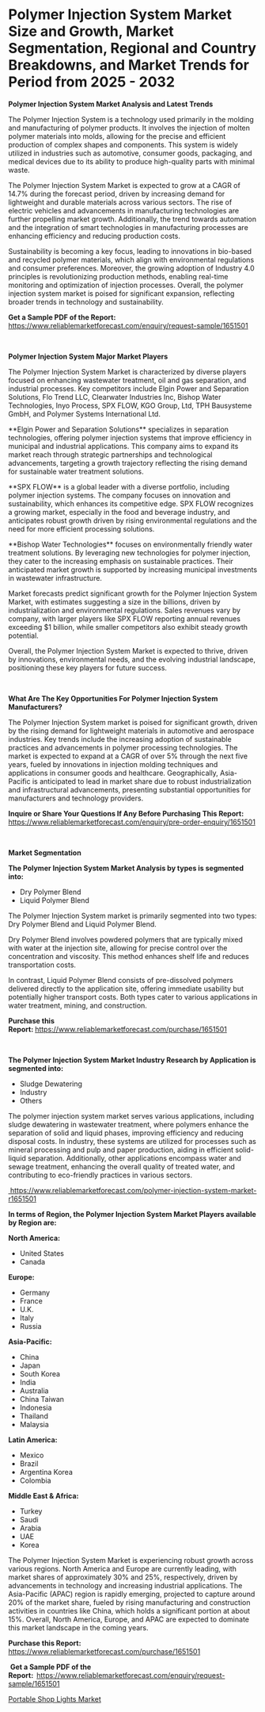<p><h1>Polymer Injection System Market Size and Growth, Market Segmentation, Regional and Country Breakdowns, and Market Trends for Period from 2025 -  2032</h1></p><p><strong>Polymer Injection System Market Analysis and Latest Trends</strong></p>
<p><p>The Polymer Injection System is a technology used primarily in the molding and manufacturing of polymer products. It involves the injection of molten polymer materials into molds, allowing for the precise and efficient production of complex shapes and components. This system is widely utilized in industries such as automotive, consumer goods, packaging, and medical devices due to its ability to produce high-quality parts with minimal waste.</p><p>The Polymer Injection System Market is expected to grow at a CAGR of 14.7% during the forecast period, driven by increasing demand for lightweight and durable materials across various sectors. The rise of electric vehicles and advancements in manufacturing technologies are further propelling market growth. Additionally, the trend towards automation and the integration of smart technologies in manufacturing processes are enhancing efficiency and reducing production costs.</p><p>Sustainability is becoming a key focus, leading to innovations in bio-based and recycled polymer materials, which align with environmental regulations and consumer preferences. Moreover, the growing adoption of Industry 4.0 principles is revolutionizing production methods, enabling real-time monitoring and optimization of injection processes. Overall, the polymer injection system market is poised for significant expansion, reflecting broader trends in technology and sustainability.</p></p>
<p><strong>Get a Sample PDF of the Report:&nbsp;</strong> <a href="https://www.reliablemarketforecast.com/enquiry/request-sample/1651501?utm_campaign=2280&utm_medium=2&utm_source=Github&utm_content=ia&utm_term=17022025&utm_id=polymer-injection-system">https://www.reliablemarketforecast.com/enquiry/request-sample/1651501</a></p>
<p>&nbsp;</p>
<p><strong>Polymer Injection System Major Market Players</strong></p>
<p><p>The Polymer Injection System Market is characterized by diverse players focused on enhancing wastewater treatment, oil and gas separation, and industrial processes. Key competitors include Elgin Power and Separation Solutions, Flo Trend LLC, Clearwater Industries Inc, Bishop Water Technologies, Inyo Process, SPX FLOW, KGO Group, Ltd, TPH Bausysteme GmbH, and Polymer Systems International Ltd.</p><p>**Elgin Power and Separation Solutions** specializes in separation technologies, offering polymer injection systems that improve efficiency in municipal and industrial applications. This company aims to expand its market reach through strategic partnerships and technological advancements, targeting a growth trajectory reflecting the rising demand for sustainable water treatment solutions.</p><p>**SPX FLOW** is a global leader with a diverse portfolio, including polymer injection systems. The company focuses on innovation and sustainability, which enhances its competitive edge. SPX FLOW recognizes a growing market, especially in the food and beverage industry, and anticipates robust growth driven by rising environmental regulations and the need for more efficient processing solutions.</p><p>**Bishop Water Technologies** focuses on environmentally friendly water treatment solutions. By leveraging new technologies for polymer injection, they cater to the increasing emphasis on sustainable practices. Their anticipated market growth is supported by increasing municipal investments in wastewater infrastructure.</p><p>Market forecasts predict significant growth for the Polymer Injection System Market, with estimates suggesting a size in the billions, driven by industrialization and environmental regulations. Sales revenues vary by company, with larger players like SPX FLOW reporting annual revenues exceeding $1 billion, while smaller competitors also exhibit steady growth potential.</p><p>Overall, the Polymer Injection System Market is expected to thrive, driven by innovations, environmental needs, and the evolving industrial landscape, positioning these key players for future success.</p></p>
<p>&nbsp;</p>
<p><strong>What Are The Key Opportunities For Polymer Injection System Manufacturers?</strong></p>
<p><p>The Polymer Injection System market is poised for significant growth, driven by the rising demand for lightweight materials in automotive and aerospace industries. Key trends include the increasing adoption of sustainable practices and advancements in polymer processing technologies. The market is expected to expand at a CAGR of over 5% through the next five years, fueled by innovations in injection molding techniques and applications in consumer goods and healthcare. Geographically, Asia-Pacific is anticipated to lead in market share due to robust industrialization and infrastructural advancements, presenting substantial opportunities for manufacturers and technology providers.</p></p>
<p><strong>Inquire or Share Your Questions If Any Before Purchasing This Report:</strong> <a href="https://www.reliablemarketforecast.com/enquiry/pre-order-enquiry/1651501?utm_campaign=2280&utm_medium=2&utm_source=Github&utm_content=ia&utm_term=17022025&utm_id=polymer-injection-system">https://www.reliablemarketforecast.com/enquiry/pre-order-enquiry/1651501</a></p>
<p>&nbsp;</p>
<p><strong>Market Segmentation</strong></p>
<p><strong>The Polymer Injection System Market Analysis by types is segmented into:</strong></p>
<p><ul><li>Dry Polymer Blend</li><li>Liquid Polymer Blend</li></ul></p>
<p><p>The Polymer Injection System market is primarily segmented into two types: Dry Polymer Blend and Liquid Polymer Blend. </p><p>Dry Polymer Blend involves powdered polymers that are typically mixed with water at the injection site, allowing for precise control over the concentration and viscosity. This method enhances shelf life and reduces transportation costs. </p><p>In contrast, Liquid Polymer Blend consists of pre-dissolved polymers delivered directly to the application site, offering immediate usability but potentially higher transport costs. Both types cater to various applications in water treatment, mining, and construction.</p></p>
<p><strong>Purchase this Report:&nbsp;</strong><a href="https://www.reliablemarketforecast.com/purchase/1651501?utm_campaign=2280&utm_medium=2&utm_source=Github&utm_content=ia&utm_term=17022025&utm_id=polymer-injection-system">https://www.reliablemarketforecast.com/purchase/1651501</a></p>
<p>&nbsp;</p>
<p><strong>The Polymer Injection System Market Industry Research by Application is segmented into:</strong></p>
<p><ul><li>Sludge Dewatering</li><li>Industry</li><li>Others</li></ul></p>
<p><p>The polymer injection system market serves various applications, including sludge dewatering in wastewater treatment, where polymers enhance the separation of solid and liquid phases, improving efficiency and reducing disposal costs. In industry, these systems are utilized for processes such as mineral processing and pulp and paper production, aiding in efficient solid-liquid separation. Additionally, other applications encompass water and sewage treatment, enhancing the overall quality of treated water, and contributing to eco-friendly practices in various sectors.</p></p>
<p><a href="https://www.reliablemarketforecast.com/polymer-injection-system-market-r1651501?utm_campaign=2280&utm_medium=2&utm_source=Github&utm_content=ia&utm_term=17022025&utm_id=polymer-injection-system">&nbsp;https://www.reliablemarketforecast.com/polymer-injection-system-market-r1651501</a></p>
<p><strong>In terms of Region, the Polymer Injection System Market Players available by Region are:</strong></p>
<p>
    <p> <strong> North America: </strong>
        <ul>
            <li>United States</li>
            <li>Canada</li>
        </ul>
        </p> 
    <p> <strong> Europe: </strong>
        <ul>
            <li>Germany</li>
            <li>France</li>
            <li>U.K.</li>
            <li>Italy</li>
            <li>Russia</li>
        </ul>
        </p> 
    <p> <strong> Asia-Pacific: </strong>
        <ul>
            <li>China</li>
            <li>Japan</li>
            <li>South Korea</li>
            <li>India</li>
            <li>Australia</li>
            <li>China Taiwan</li>
            <li>Indonesia</li>
            <li>Thailand</li>
            <li>Malaysia</li>
        </ul>
        </p> 
    <p> <strong> Latin America: </strong>
        <ul>
            <li>Mexico</li>
            <li>Brazil</li>
            <li>Argentina Korea</li>
            <li>Colombia</li>
        </ul>
        </p> 
    <p> <strong> Middle East & Africa: </strong>
        <ul>
            <li>Turkey</li>
            <li>Saudi</li>
            <li>Arabia</li>
            <li>UAE</li>
            <li>Korea</li>
        </ul>
    </p>
    </p>
<p><p>The Polymer Injection System Market is experiencing robust growth across various regions. North America and Europe are currently leading, with market shares of approximately 30% and 25%, respectively, driven by advancements in technology and increasing industrial applications. The Asia-Pacific (APAC) region is rapidly emerging, projected to capture around 20% of the market share, fueled by rising manufacturing and construction activities in countries like China, which holds a significant portion at about 15%. Overall, North America, Europe, and APAC are expected to dominate this market landscape in the coming years.</p></p>
<p><strong>Purchase this Report: </strong><a href="https://www.reliablemarketforecast.com/purchase/1651501?utm_campaign=2280&utm_medium=2&utm_source=Github&utm_content=ia&utm_term=17022025&utm_id=polymer-injection-system">https://www.reliablemarketforecast.com/purchase/1651501</a></p>
<p>&nbsp;<strong>Get a Sample PDF of the Report:&nbsp;&nbsp;</strong><a href="https://www.reliablemarketforecast.com/enquiry/request-sample/1651501?utm_campaign=2280&utm_medium=2&utm_source=Github&utm_content=ia&utm_term=17022025&utm_id=polymer-injection-system">https://www.reliablemarketforecast.com/enquiry/request-sample/1651501</a></p>
<p><strong></strong></p>
<p><p><a href="https://github.com/pearlinewhite4692/Market-Research-Report-List-1/blob/main/portable-shop-lights-market.md?utm_campaign=2280&utm_medium=2&utm_source=Github&utm_content=ia&utm_term=17022025&utm_id=polymer-injection-system">Portable Shop Lights Market</a></p></p>